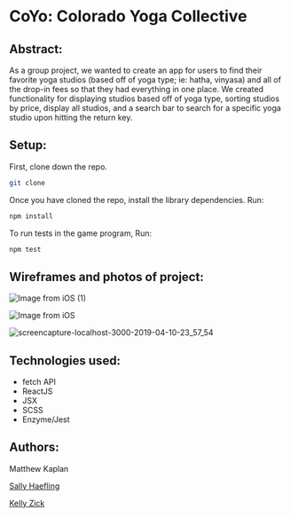 # CoYo: Colorado Yoga Collective

## Abstract:

As a group project, we wanted to create an app for users to find their favorite yoga studios (based off of yoga type; ie: hatha, vinyasa) and all of the drop-in fees so that they had everything in one place. We created functionality for displaying studios based off of yoga type, sorting studios by price, display all studios, and a search bar to search for a specific yoga studio upon hitting the return key. 


## Setup:

First, clone down the repo.

```bash
git clone 
```

Once you have cloned the repo, install the library dependencies. Run:

```bash
npm install
```
To run tests in the game program, Run:
```bash
npm test
```

## Wireframes and photos of project:

![Image from iOS (1)](https://user-images.githubusercontent.com/40863560/55840512-dab94c00-5ae8-11e9-8668-dead5f46e172.jpg)

![Image from iOS](https://user-images.githubusercontent.com/40863560/55840516-dd1ba600-5ae8-11e9-8d20-af467fc340d0.jpg)

![screencapture-localhost-3000-2019-04-10-23_57_54](https://user-images.githubusercontent.com/40863560/55934082-bf376980-5bec-11e9-8c54-fc62890e1509.jpg)

## Technologies used:

* fetch API 
* ReactJS 
* JSX 
* SCSS
* Enzyme/Jest

## Authors:

Matthew Kaplan

[Sally Haefling](https://github.com/SallyHaefling)

[Kelly Zick](https://github.com/misskelly)
